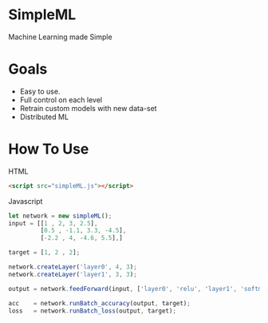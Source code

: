 # SimpleML
 Machine Learning made Simple
 
# Goals  
* Easy to use.
* Full control on each level
* Retrain custom models with new data-set
* Distributed ML

# How To Use
HTML
```html
<script src="simpleML.js"></script>
```
Javascript
```Javascript
let network = new simpleML();
input = [[1 , 2, 3, 2.5],
         [0.5 , -1.1, 3.3, -4.5],
         [-2.2 , 4, -4.6, 5.5],]

target = [1, 2 , 2];

network.createLayer('layer0', 4, 3);
network.createLayer('layer1', 3, 3);

output = network.feedForward(input, ['layer0', 'relu', 'layer1', 'softmax'] );

acc    = network.runBatch_accuracy(output, target);
loss   = network.runBatch_loss(output, target);

```
